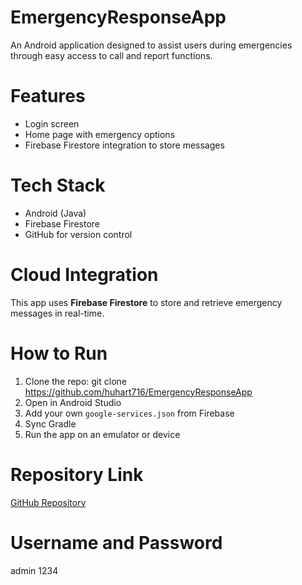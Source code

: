 # EmergencyResponseApp
An Android application designed to assist users during emergencies through easy access to call and report functions.

# Features
- Login screen
- Home page with emergency options
- Firebase Firestore integration to store messages

# Tech Stack
- Android (Java)
- Firebase Firestore
- GitHub for version control

# Cloud Integration
This app uses **Firebase Firestore** to store and retrieve emergency messages in real-time.

# How to Run
1. Clone the repo:
git clone https://github.com/huhart716/EmergencyResponseApp
2. Open in Android Studio
3. Add your own `google-services.json` from Firebase
4. Sync Gradle
5. Run the app on an emulator or device

# Repository Link
[GitHub Repository](https://github.com/huhart716/EmergencyResponseApp)

# Username and Password
admin
1234
